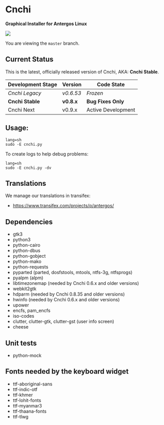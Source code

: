 # Cnchi
**Graphical Installer for Antergos Linux**


<a href="https://www.codacy.com/app/Antergos/Cnchi"><img src="https://www.codacy.com/project/badge/04b4ac624a0149efb8b4e9d143167660"/></a>

You are viewing the `master` branch.

## Current Status

This is the latest, officially released version of Cnchi, AKA: **Cnchi Stable**. 

|Development Stage|Version| Code State|
----------------- | -------------- | -------- |
|*Cnchi Legacy*|*v0.6.53*|*Frozen*|
|**Cnchi Stable**|**v0.8.x**|**Bug Fixes Only**|
|Cnchi Next | v0.9.x | Active Development|

## Usage:

```
lang=sh
sudo -E cnchi.py
```

To create logs to help debug problems:
```
lang=sh
sudo -E cnchi.py -dv
```

## Translations

We manage our translations in transifex:

 - https://www.transifex.com/projects/p/antergos/

## Dependencies

 - gtk3
 - python3
 - python-cairo
 - python-dbus
 - python-gobject
 - python-mako
 - python-requests
 - pyparted (parted, dosfstools, mtools, ntfs-3g, ntfsprogs)
 - pyalpm (alpm)
 - libtimezonemap (needed by Cnchi 0.6.x and older versions)
 - webkit2gtk 
 - hdparm (needed by Cnchi 0.8.35 and older versions)
 - hwinfo (needed by Cnchi 0.6.x and older versions)
 - upower
 - encfs, pam_encfs
 - iso-codes
 - clutter, clutter-gtk, clutter-gst (user info screen)
 - cheese
 
## Unit tests
 - python-mock 

## Fonts needed by the keyboard widget
 - ttf-aboriginal-sans
 - ttf-indic-otf
 - ttf-khmer
 - ttf-lohit-fonts
 - ttf-myanmar3
 - ttf-thaana-fonts
 - ttf-tlwg
